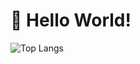 # 👋 Hello World!

![Top Langs](https://github-readme-stats.vercel.app/api/top-langs/?username=Harique&layout=compact&theme=radical)
